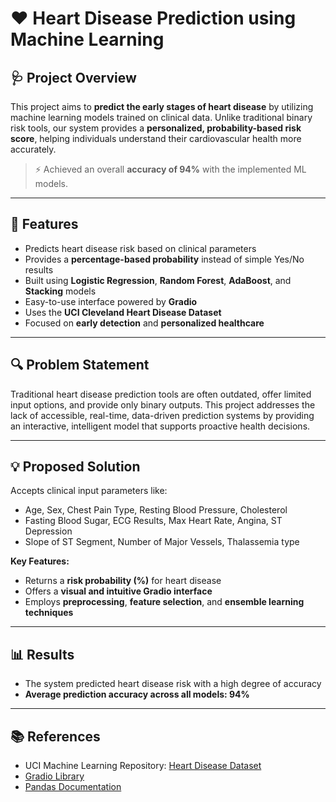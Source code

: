 
# ❤️ Heart Disease Prediction using Machine Learning

## 🩺 Project Overview

This project aims to **predict the early stages of heart disease** by utilizing machine learning models trained on clinical data. Unlike traditional binary risk tools, our system provides a **personalized, probability-based risk score**, helping individuals understand their cardiovascular health more accurately.

> ⚡ Achieved an overall **accuracy of 94%** with the implemented ML models.

---

## 📌 Features

- Predicts heart disease risk based on clinical parameters  
- Provides a **percentage-based probability** instead of simple Yes/No results  
- Built using **Logistic Regression**, **Random Forest**, **AdaBoost**, and **Stacking** models  
- Easy-to-use interface powered by **Gradio**  
- Uses the **UCI Cleveland Heart Disease Dataset**  
- Focused on **early detection** and **personalized healthcare**

---

## 🔍 Problem Statement

Traditional heart disease prediction tools are often outdated, offer limited input options, and provide only binary outputs. This project addresses the lack of accessible, real-time, data-driven prediction systems by providing an interactive, intelligent model that supports proactive health decisions.

---

## 💡 Proposed Solution

Accepts clinical input parameters like:

- Age, Sex, Chest Pain Type, Resting Blood Pressure, Cholesterol  
- Fasting Blood Sugar, ECG Results, Max Heart Rate, Angina, ST Depression  
- Slope of ST Segment, Number of Major Vessels, Thalassemia type  

**Key Features:**

- Returns a **risk probability (%)** for heart disease  
- Offers a **visual and intuitive Gradio interface**  
- Employs **preprocessing**, **feature selection**, and **ensemble learning techniques**

---

## 📊 Results

- The system predicted heart disease risk with a high degree of accuracy  
- **Average prediction accuracy across all models: 94%**

---

## 📚 References

- UCI Machine Learning Repository: [Heart Disease Dataset](https://archive.ics.uci.edu/ml/datasets/heart+Disease)  
- [Gradio Library](https://www.gradio.app)  
- [Pandas Documentation](https://pandas.pydata.org/docs/)
